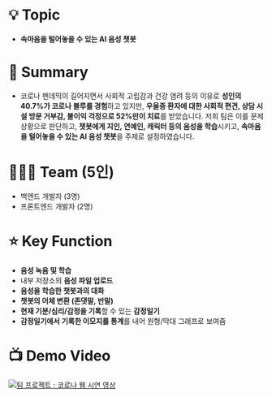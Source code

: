 # 💡 Topic

- **속마음을 털어놓을 수 있는 AI 음성 챗봇**

# 📝 Summary

- 코로나 펜데믹이 길어지면서 사회적 고립감과 건강 염려 등의 이유로 **성인의 40.7%가 코로나 블루를 경험**하고 있지만, **우울증 환자에 대한 사회적 편견, 상담 시설 방문 거부감, 불이익 걱정으로 52%만이 치료**를 받았습니다. 저희 팀은 이를 문제 상황으로 판단하고, **챗봇에게 지인, 연예인, 캐릭터 등의 음성을 학습**시키고, **속마음을 털어놓을 수 있는 AI 음성 챗봇**을 주제로 설정하였습니다.

# 🧑🏻‍💻 Team (5인)

- 백엔드 개발자 (3명)
- 프론트엔드 개발자 (2명)

# ⭐️ Key Function

- **음성 녹음 및 학습**
- 내부 저장소의 **음성 파일 업로드**
- **음성을 학습한 챗봇과의 대화**
- **챗봇의 어체 변환 (존댓말, 반말)**
- **현재 기분/심리/감정을 기록**할 수 있는 **감정일기**
- **감정일기에서 기록한 이모지를 통계**를 내어 원형/막대 그래프로 보여줌

# 📺 Demo Video
[![팀 프로젝트 : 코로나 웹 시연 영상](https://user-images.githubusercontent.com/53431518/166160871-1c25e760-d74d-405f-8be6-972d1c110332.jpeg)](https://youtu.be/AN-BnLC8Vrw)
